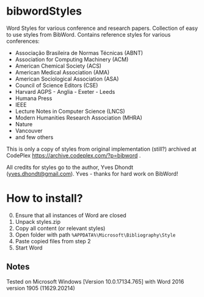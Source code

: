 # bibwordStyles
Word Styles for various conference and research papers. Collection of easy to use styles from BibWord.
Contains reference styles for various conferences:
* Associação Brasileira de Normas Técnicas (ABNT) 
* Association for Computing Machinery (ACM) 
* American Chemical Society (ACS) 
* American Medical Association (AMA) 
* American Sociological Association (ASA) 
* Council of Science Editors (CSE) 
* Harvard AGPS - Anglia - Exeter - Leeds 
* Humana Press 
* IEEE 
* Lecture Notes in Computer Science (LNCS) 
* Modern Humanities Research Association (MHRA) 
* Nature 
* Vancouver
* and few others

This is only a copy of styles from original implementation (still?) archived at CodePlex https://archive.codeplex.com/?p=bibword .

All credits for styles go to the author, Yves Dhondt (yves.dhondt@gmail.com). Yves - thanks for hard work on BibWord! 

# How to install?
0. Ensure that all instances of Word are closed
1. Unpack styles.zip
2. Copy all content (or relevant styles)
3. Open folder with path
`%APPDATA%\Microsoft\Bibliography\Style`
4. Paste copied files from step 2
5. Start Word

## Notes
Tested on Microsoft Windows [Version 10.0.17134.765] with Word 2016 version 1905 (11629.20214) 
